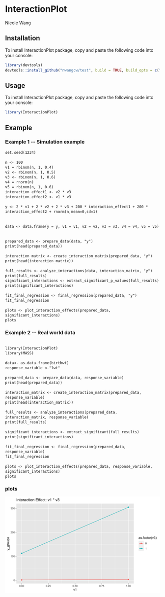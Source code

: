 # InteractionPlot

Nicole Wang



## Installation

To install InteractionPlot package, copy and paste the following code into your console:

```r
library(devtools)
devtools::install_github("nwangcw/test", build = TRUE, build_opts = c("--no-resave-data", "--no-manual"),force = TRUE)
```

## Usage

To install InteractionPlot package, copy and paste the following code into your console:

```r
library(InteractionPlot)
```

## Example

### Example 1 -- Simulation example

```{r}
set.seed(1234)

n <- 100 
v1 = rbinom(n, 1, 0.4)
v2 <- rbinom(n, 1, 0.5)  
v3 <- rbinom(n, 1, 0.6)  
v4 = rnorm(n)
v5 = rbinom(n, 1, 0.6)
interaction_effect1 <- v2 * v3 
interaction_effect2 <- v1 * v3 

y <- 2 * v1 + 2 * v2 + 2 * v3 + 200 * interaction_effect1 + 200 * interaction_effect2 + rnorm(n,mean=0,sd=1)  


data <- data.frame(y = y, v1 = v1, v2 = v2, v3 = v3, v4 = v4, v5 = v5)


prepared_data <- prepare_data(data, "y")
print(head(prepared_data))

interaction_matrix <- create_interaction_matrix(prepared_data, "y")
print(head(interaction_matrix))

full_results <- analyze_interactions(data, interaction_matrix, "y")
print(full_results)
significant_interactions <- extract_significant_p_values(full_results)
print(significant_interactions)

fit_final_regression <- final_regression(prepared_data, "y")
fit_final_regression

plots <- plot_interaction_effects(prepared_data, significant_interactions)
plots
```

### Example 2 -- Real world data

```{r}

library(InteractionPlot)
library(MASS)

data<- as.data.frame(birthwt)
response_variable <-"lwt"

prepared_data <- prepare_data(data, response_variable)
print(head(prepared_data))

interaction_matrix <- create_interaction_matrix(prepared_data, response_variable)
print(head(interaction_matrix))

full_results <- analyze_interactions(prepared_data, interaction_matrix, response_variable)
print(full_results)

significant_interactions <- extract_significant(full_results)
print(significant_interactions)

fit_final_regression <- final_regression(prepared_data, response_variable)
fit_final_regression

plots <- plot_interaction_effects(prepared_data, response_variable, significant_interactions)
plots

```
### plots

![ ](img/v1_v3.png)

